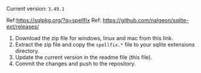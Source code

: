 Current version: `3.49.1`

Ref:https://sqlpkg.org/?q=spellfix
Ref: https://github.com/nalgeon/sqlite-ext/releases/

1. Download the zip file for windows, linux and mac from this link.
2. Extract the zip file and copy the `spellfix.*` file to your sqlite extensions directory.
3. Update the current version in the readme file (this file).
4. Commit the changes and push to the repository.
